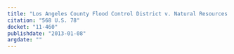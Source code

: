 ```yaml
---
title: "Los Angeles County Flood Control District v. Natural Resources Defense Council, Inc."
citation: "568 U.S. 78"
docket: "11-460"
publishdate: "2013-01-08"
argdate: ""
---
```

